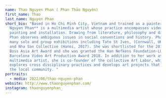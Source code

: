 ```yaml
---
name: Thao Nguyen Phan ( Phan Thảo Nguyên)
first_name: Thao
last_name: Nguyen Phan
short_bio: "Based in Ho Chi Minh City, Vietnam and trained as a painter, **Thao
  Nguyen Phan** is a multimedia artist whose practice encompasses video,
  painting and installation. Drawing from literature, philosophy and daily life,
  Phan observes ambiguous issues in social conventions and history. Phan has had
  many solo and group exhibitions including Tate St Ives, (Cornwall, UK, 2022)
  and Nha San Collective (Hanoi, 2017). She was shortlisted for the 2019 Hugo
  Boss Asia Art Award and she was granted the Han Nefkens Foundation-LOOP
  Barcelona Video Art Production Award 2018. In addition to her work as a
  multimedia artist, she is co-founder of the collective Art Labor, which
  explores cross disciplinary practices and develops art projects that benefit
  the local community. "
portraits:
  - media: 2022/06/thao-nguyen-phan
website: http://www.thaonguyenphan.com/
instagram: thaonguyenphan_
---
```

